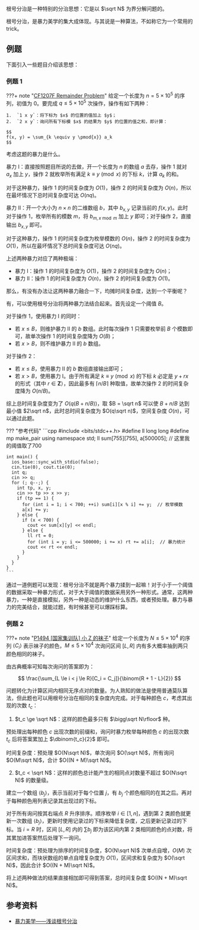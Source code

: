 根号分治是一种特别的分治思想：它是以 $\sqrt N$ 为界分解问题的。

根号分治，是暴力美学的集大成体现。与其说是一种算法，不如称它为一个常用的 trick。

## 例题

下面引入一些题目介绍该思想：

### 例题 1

???+ note "[CF1207F Remainder Problem](https://www.luogu.com.cn/problem/CF1207F)"
    给定一个长度为 $n = 5 \times 10^5$ 的序列，初值为 $0$。要完成 $q \le 5 \times 10^5$ 次操作，操作有如下两种：
    
    1.  `1 x y`：将下标为 $x$ 的位置的值加上 $y$；
    2.  `2 x y`：询问所有下标模 $x$ 的结果为 $y$ 的位置的值之和，即计算：
    
    $$
    f(x, y) = \sum_{k \equiv y \pmod{x}} a_k
    $$

考虑这题的暴力是什么。

暴力 I：直接按照题目所说的去做，开一个长度为 $n$ 的数组 $a$ 去存，操作 1 就对 $a_x$ 加上 $y$，操作 2 就枚举所有满足 $k \equiv y \pmod{x}$ 的下标 $k$，计算 $a_k$ 的和。

对于这种暴力，操作 1 的时间复杂度为 $O(1)$，操作 2 的时间复杂度为 $O(n)$，所以在最坏情况下总时间复杂度可达 $O(nq)$。

暴力 II：开一个大小为 $n \times n$ 的二维数组 $b$，其中 $b_{x,y}$ 记录当前的 $f(x,y)$。此时对于操作 1，枚举所有的模数 $m$，将 $b_{m,x \bmod m}$ 加上 $y$ 即可；对于操作 2，直接输出 $b_{x,y}$ 即可。

对于这种暴力，操作 1 的时间复杂度为枚举模数的 $O(n)$，操作 2 的时间复杂度为 $O(1)$，所以在最坏情况下总时间复杂度可达 $O(nq)$。

上述两种暴力对应了两种极端：

-   暴力 I：操作 1 的时间复杂度为 $O(1)$，操作 2 的时间复杂度为 $O(n)$；
-   暴力 II：操作 1 的时间复杂度为 $O(n)$，操作 2 的时间复杂度为 $O(1)$。

那么，有没有办法让这两种暴力融合一下，均摊时间复杂度，达到一个平衡呢？

有，可以使用根号分治将两种暴力法结合起来。首先设定一个阈值 $B$。

对于操作 1，使用暴力 I 的同时：

-   若 $x \le B$，则维护暴力 II 的 $b$ 数组。此时每次操作 1 只需要枚举前 $B$ 个模数即可，故单次操作 1 的时间复杂度降为 $O(B)$；
-   若 $x > B$，则不维护暴力 II 的 $b$ 数组。

对于操作 2：

-   若 $x \le B$，使用暴力 II 的 $b$ 数组直接输出即可；
-   若 $x > B$，使用暴力 I。由于所有满足 $k \equiv y \pmod{x}$ 的下标 $k$ 必定是 $y + rx$ 的形式（其中 $r \in \mathbf Z$），因此最多有 $\lceil n / B\rceil$ 种取值，故单次操作 2 的时间复杂度降为 $O(n / B)$。

综上总时间复杂度变为了 $O(q(B + n / B))$，取 $B = \sqrt n$ 可以使 $B + n / B$ 达到最小值 $2\sqrt n$，此时总时间复杂度为 $O(q\sqrt n)$，空间复杂度 $O(n)$，可以通过此题。

??? "参考代码"
    ```cpp
    #include <bits/stdc++.h>
    #define ll long long
    #define mp make_pair
    using namespace std;
    ll sum[755][755], a[500005];  // 这里我的阈值取了700
    
    int main() {
      ios_base::sync_with_stdio(false);
      cin.tie(0), cout.tie(0);
      int q;
      cin >> q;
      for (; q--;) {
        int tp, x, y;
        cin >> tp >> x >> y;
        if (tp == 1) {
          for (int i = 1; i < 700; ++i) sum[i][x % i] += y;  // 枚举模数
          a[x] += y;
        } else {
          if (x < 700) {
            cout << sum[x][y] << endl;
          } else {
            ll rt = 0;
            for (int i = y; i <= 500000; i += x) rt += a[i];  // 暴力统计
            cout << rt << endl;
          }
        }
      }
    }
    ```

通过一道例题可以发现：根号分治不就是两个暴力揉到一起嘛！对于小于一个阈值的数据采取一种暴力形式，对于大于阈值的数据采用另外一种形式。通常，这两种暴力，一种是直接模拟，另外一种是动态的维护什么东西，或者预处理。暴力与暴力的完美结合，就能过题，有时候甚至可以爆踩标算。

### 例题 2

???+ note "[P1494 [国家集训队] 小 Z 的袜子](https://www.luogu.com.cn/problem/P1494)"
    给定一个长度为 $N \le 5 \times 10^4$ 的序列 $\langle C_i \rangle$ 表示袜子的颜色，$M \le 5 \times 10^4$ 次询问区间 $[L, R]$ 内有多大概率抽到两只颜色相同的袜子。

由古典概率可知每次询问的答案即为：

$$
\frac{\sum_{L \le i < j \le R}[C_i = C_j]}{\binom{R + 1 - L}{2}}
$$

问题转化为计算区间内相同无序点对的数量。为人熟知的做法是使用普通莫队算法，但此题也可以用根号分治在相同的复杂度内完成。对于每种颜色 $c$，考虑其出现的次数 $t_c$：

1. $t_c \ge \sqrt N$：这样的颜色最多只有 $\bigg\sqrt N\rfloor$ 种。
  
预处理出每种颜色 $c$ 出现次数的前缀和，询问时暴力枚举每种颜色 $c$ 的出现次数 $t_c$ 后将答案累加上 $\dbinom{t_c}{2}$ 即可。

时间复杂度：预处理 $O(N\sqrt N)$，单次询问 $O(\sqrt N)$，所有询问 $O(M\sqrt N)$，合计 $O((N + M)\sqrt N)$。

2. $t_c < \sqrt N$：这样的颜色总计能产生的相同点对数量不超过 $O(N\sqrt N)$ 的数量级。

建立一个数组 $\langle b_j \rangle$，表示当前对于每个位置 $j$，有 $b_j$ 个颜色相同的在其之后。再对于每种颜色用列表记录其出现过的下标。

对于所有询问按其右端点 $R$ 升序排序。顺序枚举 $i \in [1, n]$，遇到第 2 类颜色就更新一次数组 $\langle b_j \rangle$，更新时使用记录过的下标来降低复杂度，之后更新记录过的下标。当 $i = R$ 时，区间 $[L, R]$ 内的 $\sum b_j$ 即为该区间内第 2 类相同颜色的点对数，将其累加进答案然后处理下一询问。

时间复杂度：预处理为排序的时间复杂度，$O(N\sqrt N)$ 次单点自增，$O(M)$ 次区间求和，而块状数组的单点自增复杂度为 $O(1)$，区间求和复杂度为 $O(\sqrt N)$，因此合计 $O((N + M)\sqrt N)$。

将上述两种做法的结果直接相加即可得到答案，总时间复杂度 $O((N + M)\sqrt N)$。

## 参考资料

-   [暴力美学——浅谈根号分治](https://www.luogu.com.cn/blog/Amateur-threshold/pu-li-mei-xue-qian-tan-gen-hao-fen-zhi#)

